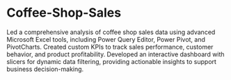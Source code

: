 # Coffee-Shop-Sales

Led a comprehensive analysis of coffee shop sales data using advanced Microsoft Excel tools, including Power Query Editor, Power Pivot, and PivotCharts. Created custom KPIs to track sales performance, customer behavior, and product profitability. Developed an interactive dashboard with slicers for dynamic data filtering, providing actionable insights to support business decision-making.
